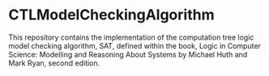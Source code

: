 # CTLModelCheckingAlgorithm
This repository contains the implementation of the computation tree logic model checking algorithm, SAT, defined within the book, Logic in Computer Science: Modelling and Reasoning About Systems by Michael Huth and Mark Ryan, second edition.
